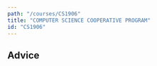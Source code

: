 ```yaml
---
path: "/courses/CS1906"
title: "COMPUTER SCIENCE COOPERATIVE PROGRAM"
id: "CS1906"
---
```


## Advice

